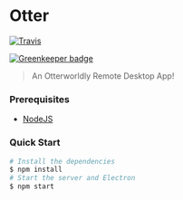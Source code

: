 # Otter

[![Travis][travis-ci-image]][travis-ci-url]

[![Greenkeeper badge][greenkeeper-image]][greenkeeper-url]

> An Otterworldly Remote Desktop App!

### Prerequisites

- [NodeJS](https://nodejs.org/en/)

### Quick Start

```sh
# Install the dependencies
$ npm install
# Start the server and Electron
$ npm start
```

[travis-ci-image]: https://img.shields.io/travis/com/salte-io/Otter/master.svg?style=flat
[travis-ci-url]: https://travis-ci.com/salte-io/Otter

[greenkeeper-image]: https://badges.greenkeeper.io/salte-io/Otter.svg
[greenkeeper-url]: https://greenkeeper.io
